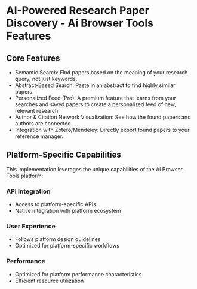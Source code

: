 # AI-Powered Research Paper Discovery - Ai Browser Tools Features

## Core Features
- Semantic Search: Find papers based on the meaning of your research query, not just keywords.
- Abstract-Based Search: Paste in an abstract to find highly similar papers.
- Personalized Feed (Pro): A premium feature that learns from your searches and saved papers to create a personalized feed of new, relevant research.
- Author & Citation Network Visualization: See how the found papers and authors are connected.
- Integration with Zotero/Mendeley: Directly export found papers to your reference manager.

## Platform-Specific Capabilities
This implementation leverages the unique capabilities of the Ai Browser Tools platform:

### API Integration
- Access to platform-specific APIs
- Native integration with platform ecosystem

### User Experience
- Follows platform design guidelines
- Optimized for platform-specific workflows

### Performance
- Optimized for platform performance characteristics
- Efficient resource utilization
